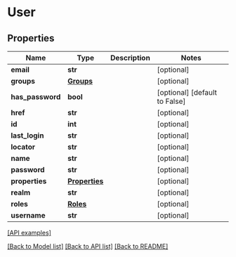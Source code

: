 # User

## Properties
Name | Type | Description | Notes
------------ | ------------- | ------------- | -------------
**email** | **str** |  | [optional] 
**groups** | [**Groups**](Groups.md) |  | [optional] 
**has_password** | **bool** |  | [optional] [default to False]
**href** | **str** |  | [optional] 
**id** | **int** |  | [optional] 
**last_login** | **str** |  | [optional] 
**locator** | **str** |  | [optional] 
**name** | **str** |  | [optional] 
**password** | **str** |  | [optional] 
**properties** | [**Properties**](Properties.md) |  | [optional] 
**realm** | **str** |  | [optional] 
**roles** | [**Roles**](Roles.md) |  | [optional] 
**username** | **str** |  | [optional] 

[[API examples]](http://devopshq.github.io/teamcity/teamcity_models/User.html)

[[Back to Model list]](../README.md#documentation-for-models) [[Back to API list]](../README.md#documentation-for-api-endpoints) [[Back to README]](../README.md)


